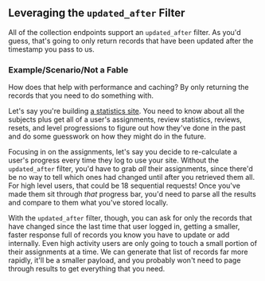 ## Leveraging the `updated_after` Filter

All of the collection endpoints support an `updated_after` filter. As you'd guess, that's going to only return records that have been updated after the timestamp you pass to us.

### Example/Scenario/Not a Fable

How does that help with performance and caching? By only returning the records that you need to do something with.

Let's say you're building [a statistics site](https://www.wkstats.com/). You need to know about all the subjects plus get all of a user's assignments, review statistics, reviews, resets, and level progressions to figure out how they've done in the past and do some guesswork on how they might do in the future.

Focusing in on the assignments, let's say you decide to re-calculate a user's progress every time they log to use your site. Without the `updated_after` filter, you'd have to grab _all_ their assignments, since there'd be no way to tell which ones had changed until after you retrieved them all. For high level users, that could be 18 sequential requests! Once you've made them sit through _that_ progress bar, you'd need to parse all the results and compare to them what you've stored locally.

With the `updated_after` filter, though, you can ask for only the records that have changed since the last time that user logged in, getting a smaller, faster response full of records you know you have to update or add internally. Even high activity users are only going to touch a small portion of their assignments at a time. We can generate that list of records far more rapidly, it'll be a smaller payload, and you probably won't need to page through results to get everything that you need.


